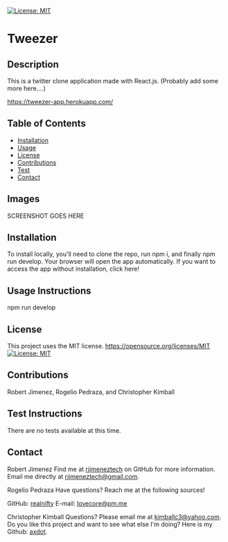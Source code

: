 [![License: MIT](https://img.shields.io/badge/License-MIT-yellow.svg)](https://opensource.org/licenses/MIT)

# Tweezer 
## Description

This is a twitter clone application made with React.js. (Probably add some more here....)

https://tweezer-app.herokuapp.com/

## Table of Contents
   
- [Installation](#installation)
- [Usage](#usage-instructions)
- [License](#license)
- [Contributions](#contributions)
- [Test](#test-instructions)
- [Contact](#contact)

## Images

SCREENSHOT GOES HERE

## Installation

To install locally, you'll need to clone the repo, run npm i, and finally npm run develop. Your browser will open the app automatically. If you want to access the app without installation, click here!

## Usage Instructions

npm run develop

## License
  This project uses the MIT license.
https://opensource.org/licenses/MIT
[![License: MIT](https://img.shields.io/badge/License-MIT-yellow.svg)](https://opensource.org/licenses/MIT)

## Contributions

Robert Jimenez, Rogelio Pedraza, and Christopher Kimball

## Test Instructions

There are no tests available at this time.

## Contact
Robert Jimenez
Find me at [rjimeneztech](https://github.com/RJimenezTech/) on GitHub for more information. Email me directly at rjimeneztech@gmail.com.

Rogelio Pedraza
Have questions? Reach me at the following sources!

GitHub: [realnifty](https://github.com/realnifty)
E-mail: lovecore@pm.me

Christopher Kimball
Questions? Please email me at kimballc3@yahoo.com.
Do you like this project and want to see what else I'm doing? Here is my Github: [axdot](https://github.com/axdot).